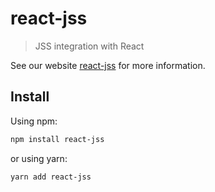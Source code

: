 # react-jss

> JSS integration with React

See our website [react-jss](https://cssinjs.org/react-jss?v=v10.0.0-alpha.8) for more information.

## Install

Using npm:

```sh
npm install react-jss
```

or using yarn:

```sh
yarn add react-jss
```
